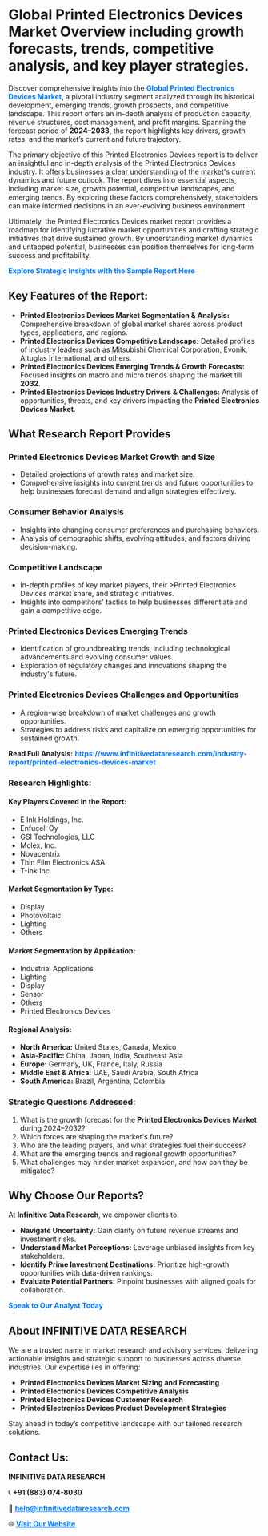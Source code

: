 <h1>Global Printed Electronics Devices Market Overview including growth forecasts, trends, competitive analysis, and key player strategies.</h1>
<p>
Discover comprehensive insights into the 
<a href="https://www.infinitivedataresearch.com/industry-report/printed-electronics-devices-market" rel="dofollow" style="color: #007BFF; text-decoration: none;"><strong>Global Printed Electronics Devices Market</strong></a>, a pivotal industry segment analyzed through its historical development, emerging trends, growth prospects, and competitive landscape. This report offers an in-depth analysis of production capacity, revenue structures, cost management, and profit margins. Spanning the forecast period of <strong>2024–2033</strong>, the report highlights key drivers, growth rates, and the market’s current and future trajectory.
</p>
<p>
The primary objective of this Printed Electronics Devices report is to deliver an insightful and in-depth analysis of the Printed Electronics Devices industry. It offers businesses a clear understanding of the market's current dynamics and future outlook. The report dives into essential aspects, including market size, growth potential, competitive landscapes, and emerging trends. By exploring these factors comprehensively, stakeholders can make informed decisions in an ever-evolving business environment.
</p>
<p>
Ultimately, the Printed Electronics Devices market report provides a roadmap for identifying lucrative market opportunities and crafting strategic initiatives that drive sustained growth. By understanding market dynamics and untapped potential, businesses can position themselves for long-term success and profitability.
</p>
<p>
<a href="https://www.infinitivedataresearch.com/request-sample/reportId=102816" style="color: #007BFF; text-decoration: none;"><strong>Explore Strategic Insights with the Sample Report Here</strong></a>
</p>

<h2>Key Features of the Report:</h2>
<ul>
<li><strong>Printed Electronics Devices Market Segmentation & Analysis:</strong> Comprehensive breakdown of global market shares across product types, applications, and regions.</li>
<li><strong>Printed Electronics Devices Competitive Landscape:</strong> Detailed profiles of industry leaders such as Mitsubishi Chemical Corporation, Evonik, Altuglas International, and others.</li>
<li><strong>Printed Electronics Devices Emerging Trends & Growth Forecasts:</strong> Focused insights on macro and micro trends shaping the market till <strong>2032</strong>.</li>
<li><strong>Printed Electronics Devices Industry Drivers & Challenges:</strong> Analysis of opportunities, threats, and key drivers impacting the <strong>Printed Electronics Devices Market</strong>.</li>
</ul>

<h2>What Research Report Provides</h2>
<h3>Printed Electronics Devices Market Growth and Size</h3>
<ul>
<li>Detailed projections of growth rates and market size.</li>
<li>Comprehensive insights into current trends and future opportunities to help businesses forecast demand and align strategies effectively.</li>
</ul>

<h3>Consumer Behavior Analysis</h3>
<ul>
<li>Insights into changing consumer preferences and purchasing behaviors.</li>
<li>Analysis of demographic shifts, evolving attitudes, and factors driving decision-making.</li>
</ul>

<h3>Competitive Landscape</h3>
<ul>
<li>In-depth profiles of key market players, their >Printed Electronics Devices market share, and strategic initiatives.</li>
<li>Insights into competitors' tactics to help businesses differentiate and gain a competitive edge.</li>
</ul>

<h3>Printed Electronics Devices Emerging Trends</h3>
<ul>
<li>Identification of groundbreaking trends, including technological advancements and evolving consumer values.</li>
<li>Exploration of regulatory changes and innovations shaping the industry's future.</li>
</ul>

<h3>Printed Electronics Devices Challenges and Opportunities</h3>
<ul>
<li>A region-wise breakdown of market challenges and growth opportunities.</li>
<li>Strategies to address risks and capitalize on emerging opportunities for sustained growth.</li>
</ul>
<p><strong>Read Full Analysis:</strong> <a href="https://www.infinitivedataresearch.com/industry-report/printed-electronics-devices-market" rel="dofollow" style="color: #007BFF; text-decoration: none;"><strong>https://www.infinitivedataresearch.com/industry-report/printed-electronics-devices-market</strong></a></p>
<h3>Research Highlights:</h3>
<h4>Key Players Covered in the Report:</h4>
<ul><li>E Ink Holdings, Inc.</li><li>Enfucell Oy</li><li>GSI Technologies, LLC</li><li>Molex, Inc.</li><li>Novacentrix</li><li>Thin Film Electronics ASA</li><li>T-Ink Inc.</li></ul>
<h4>Market Segmentation by Type:</h4>
<ul><li>Display</li><li>Photovoltaic</li><li>Lighting</li><li>Others</li></ul>
<h4>Market Segmentation by Application:</h4>
<ul><li>Industrial Applications</li><li>Lighting</li><li>Display</li><li>Sensor</li><li>Others</li><li>Printed Electronics Devices</li></ul>

<h4>Regional Analysis:</h4>
<ul>
<li><strong>North America:</strong> United States, Canada, Mexico</li>
<li><strong>Asia-Pacific:</strong> China, Japan, India, Southeast Asia</li>
<li><strong>Europe:</strong> Germany, UK, France, Italy, Russia</li>
<li><strong>Middle East & Africa:</strong> UAE, Saudi Arabia, South Africa</li>
<li><strong>South America:</strong> Brazil, Argentina, Colombia</li>
</ul>

<h3>Strategic Questions Addressed:</h3>
<ol>
<li>What is the growth forecast for the <strong>Printed Electronics Devices Market</strong> during 2024–2032?</li>
<li>Which forces are shaping the market's future?</li>
<li>Who are the leading players, and what strategies fuel their success?</li>
<li>What are the emerging trends and regional growth opportunities?</li>
<li>What challenges may hinder market expansion, and how can they be mitigated?</li>
</ol>

<h2>Why Choose Our Reports?</h2>
<p>At <strong>Infinitive Data Research</strong>, we empower clients to:</p>
<ul>
<li><strong>Navigate Uncertainty:</strong> Gain clarity on future revenue streams and investment risks.</li>
<li><strong>Understand Market Perceptions:</strong> Leverage unbiased insights from key stakeholders.</li>
<li><strong>Identify Prime Investment Destinations:</strong> Prioritize high-growth opportunities with data-driven rankings.</li>
<li><strong>Evaluate Potential Partners:</strong> Pinpoint businesses with aligned goals for collaboration.</li>
</ul>
<p><a href="https://www.infinitivedataresearch.com/industry-report/printed-electronics-devices-market" rel="dofollow" style="color: #007BFF; text-decoration: none;"><strong>Speak to Our Analyst Today</strong></a></p>

<h2>About INFINITIVE DATA RESEARCH</h2>
<p>We are a trusted name in market research and advisory services, delivering actionable insights and strategic support to businesses across diverse industries. Our expertise lies in offering:</p>
<ul>
<li><strong>Printed Electronics Devices Market Sizing and Forecasting</strong></li>
<li><strong>Printed Electronics Devices Competitive Analysis</strong></li>
<li><strong>Printed Electronics Devices Customer Research</strong></li>
<li><strong>Printed Electronics Devices Product Development Strategies</strong></li>
</ul>
<p>Stay ahead in today’s competitive landscape with our tailored research solutions.</p>

<h2>Contact Us:</h2>
<p><strong>INFINITIVE DATA RESEARCH</strong></p>
<p>📞 <strong>+91 (883) 074-8030</strong></p>
<p>📧 <strong><a href="mailto:help@infinitivedataresearch.com" style="color: #007BFF;">help@infinitivedataresearch.com</a></strong></p>
<p>🌐 <strong><a href="https://www.infinitivedataresearch.com" rel="dofollow" style="color: #007BFF;">Visit Our Website</a></strong></p>